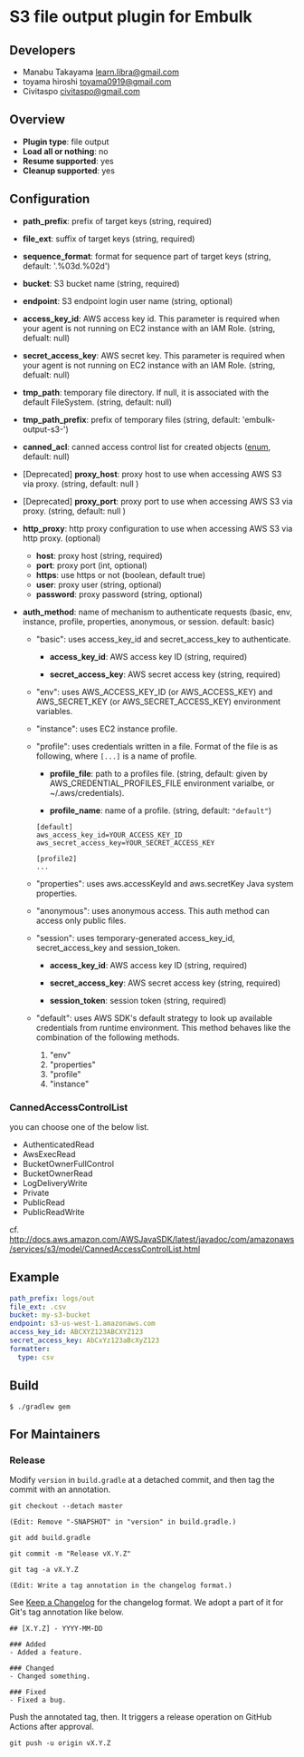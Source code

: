 # S3 file output plugin for Embulk

## Developers

* Manabu Takayama <learn.libra@gmail.com>
* toyama hiroshi <toyama0919@gmail.com>
* Civitaspo <civitaspo@gmail.com>

## Overview

* **Plugin type**: file output
* **Load all or nothing**: no
* **Resume supported**: yes
* **Cleanup supported**: yes

## Configuration

- **path_prefix**: prefix of target keys (string, required)
- **file_ext**: suffix of target keys (string, required)
- **sequence_format**: format for sequence part of target keys (string, default: '.%03d.%02d')
- **bucket**: S3 bucket name (string, required)
- **endpoint**: S3 endpoint login user name (string, optional)
- **access_key_id**: AWS access key id. This parameter is required when your agent is not running on EC2 instance with an IAM Role. (string, defualt: null)
- **secret_access_key**: AWS secret key. This parameter is required when your agent is not running on EC2 instance with an IAM Role. (string, defualt: null)
- **tmp_path**: temporary file directory. If null, it is associated with the default FileSystem. (string, default: null)
- **tmp_path_prefix**: prefix of temporary files (string, default: 'embulk-output-s3-')
- **canned_acl**: canned access control list for created objects ([enum](#cannedaccesscontrollist), default: null)
- [Deprecated] **proxy_host**: proxy host to use when accessing AWS S3 via proxy. (string, default: null )
- [Deprecated] **proxy_port**: proxy port to use when accessing AWS S3 via proxy. (string, default: null )
- **http_proxy**: http proxy configuration to use when accessing AWS S3 via http proxy. (optional)
  - **host**: proxy host (string, required)
  - **port**: proxy port (int, optional)
  - **https**: use https or not (boolean, default true)
  - **user**: proxy user (string, optional)
  - **password**: proxy password (string, optional)

- **auth_method**: name of mechanism to authenticate requests (basic, env, instance, profile, properties, anonymous, or session. default: basic)

    - "basic": uses access_key_id and secret_access_key to authenticate.

        - **access_key_id**: AWS access key ID (string, required)

        - **secret_access_key**: AWS secret access key (string, required)

    - "env": uses AWS_ACCESS_KEY_ID (or AWS_ACCESS_KEY) and AWS_SECRET_KEY (or AWS_SECRET_ACCESS_KEY) environment variables.

    - "instance": uses EC2 instance profile.

    - "profile": uses credentials written in a file. Format of the file is as following, where `[...]` is a name of profile.

        - **profile_file**: path to a profiles file. (string, default: given by AWS_CREDENTIAL_PROFILES_FILE environment varialbe, or ~/.aws/credentials).

        - **profile_name**: name of a profile. (string, default: `"default"`)

      ```
      [default]
      aws_access_key_id=YOUR_ACCESS_KEY_ID
      aws_secret_access_key=YOUR_SECRET_ACCESS_KEY
  
      [profile2]
      ...
      ```

    - "properties": uses aws.accessKeyId and aws.secretKey Java system properties.

    - "anonymous": uses anonymous access. This auth method can access only public files.

    - "session": uses temporary-generated access_key_id, secret_access_key and session_token.

        - **access_key_id**: AWS access key ID (string, required)

        - **secret_access_key**: AWS secret access key (string, required)

        - **session_token**: session token (string, required)

    - "default": uses AWS SDK's default strategy to look up available credentials from runtime environment. This method behaves like the combination of the following methods.

        1. "env"
        1. "properties"
        1. "profile"
        1. "instance"



### CannedAccessControlList
you can choose one of the below list.

- AuthenticatedRead
- AwsExecRead
- BucketOwnerFullControl
- BucketOwnerRead
- LogDeliveryWrite
- Private
- PublicRead
- PublicReadWrite

cf. http://docs.aws.amazon.com/AWSJavaSDK/latest/javadoc/com/amazonaws/services/s3/model/CannedAccessControlList.html

## Example

```yaml
path_prefix: logs/out
file_ext: .csv
bucket: my-s3-bucket
endpoint: s3-us-west-1.amazonaws.com
access_key_id: ABCXYZ123ABCXYZ123
secret_access_key: AbCxYz123aBcXyZ123
formatter:
  type: csv
```


## Build

```
$ ./gradlew gem
```

For Maintainers
----------------

### Release

Modify `version` in `build.gradle` at a detached commit, and then tag the commit with an annotation.

```
git checkout --detach master

(Edit: Remove "-SNAPSHOT" in "version" in build.gradle.)

git add build.gradle

git commit -m "Release vX.Y.Z"

git tag -a vX.Y.Z

(Edit: Write a tag annotation in the changelog format.)
```

See [Keep a Changelog](https://keepachangelog.com/en/1.0.0/) for the changelog format. We adopt a part of it for Git's tag annotation like below.

```
## [X.Y.Z] - YYYY-MM-DD

### Added
- Added a feature.

### Changed
- Changed something.

### Fixed
- Fixed a bug.
```

Push the annotated tag, then. It triggers a release operation on GitHub Actions after approval.

```
git push -u origin vX.Y.Z
```
